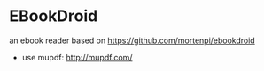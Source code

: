 # EBookDroid
an ebook reader based on https://github.com/mortenpi/ebookdroid
* use mupdf: http://mupdf.com/
